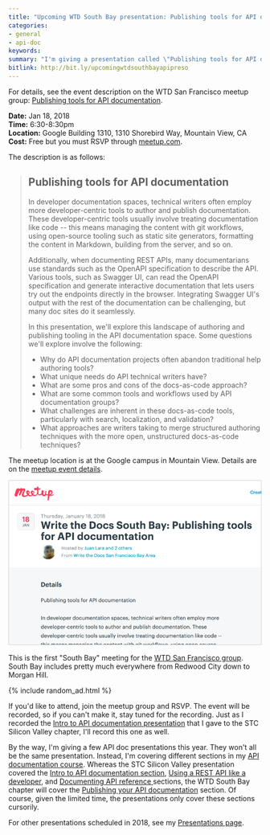 ```yaml
---
title: "Upcoming WTD South Bay presentation: Publishing tools for API documentation"
categories:
- general
- api-doc
keywords:
summary: "I'm giving a presentation called \"Publishing tools for API documentation\" at the Write the Docs South Bay meetup group on January 18, 2018. The location for the meetup is Google's Mountain View campus."
bitlink: http://bit.ly/upcomingwtdsouthbayapipreso
---
```


For details, see the event description on the WTD San Francisco meetup group: [Publishing tools for API documentation](https://www.meetup.com/Write-the-Docs-SF/events/246427319/).

**Date:** Jan 18, 2018<br/>
**Time:** 6:30-8:30pm<br/>
**Location:** Google Building 1310, 1310 Shorebird Way, Mountain View, CA<br/>
**Cost:** Free but you must RSVP through [meetup.com](https://www.meetup.com/Write-the-Docs-SF/events/246427319/).

The description is as follows:

> ## Publishing tools for API documentation
>
> In developer documentation spaces, technical writers often employ more developer-centric tools to author and publish documentation. These developer-centric tools usually involve treating documentation like code -- this means managing the content with git workflows, using open-source tooling such as static site generators, formatting the content in Markdown, building from the server, and so on.
>
> Additionally, when documenting REST APIs, many documentarians use standards such as the OpenAPI specification to describe the API. Various tools, such as Swagger UI, can read the OpenAPI specification and generate interactive documentation that lets users try out the endpoints directly in the browser. Integrating Swagger UI's output with the rest of the documentation can be challenging, but many doc sites do it seamlessly.
>
> In this presentation, we'll explore this landscape of authoring and publishing tooling in the API documentation space. Some questions we'll explore involve the following:
>
> * Why do API documentation projects often abandon traditional help authoring tools?
> * What unique needs do API technical writers have?
> * What are some pros and cons of the docs-as-code approach?
> * What are some common tools and workflows used by API documentation groups?
> * What challenges are inherent in these docs-as-code tools, particularly with search, localization, and validation?
> * What approaches are writers taking to merge structured authoring techniques with the more open, unstructured docs-as-code techniques?

The meetup location is at the Google campus in Mountain View. Details are on the [meetup event details](https://www.meetup.com/Write-the-Docs-SF/events/246427319/).

<a href="https://www.meetup.com/Write-the-Docs-SF/events/246427319/"><img src="/images/wtdsouthbaypubapipres.png" /></a>

This is the first "South Bay" meeting for the [WTD San Francisco group](https://www.meetup.com/Write-the-Docs-SF). South Bay includes pretty much everywhere from Redwood City down to Morgan Hill.

{% include random_ad.html %}

If you'd like to attend, join the meetup group and RSVP. The event will be recorded, so if you can't make it, stay tuned for the recording. Just as I recorded the [Intro to API documentation presentation](http://idratherbewriting.com/2017/11/19/upcoming-api-doc-presentation-stc-sv-chapter/) that I gave to the STC Silicon Valley chapter, I'll record this one as well.

By the way, I'm giving a few API doc presentations this year. They won't all be the same presentation. Instead, I'm covering different sections in my [API documentation course](http://idratherbewriting.com/learnapidoc/). Whereas the STC Silicon Valley presentation covered the [Intro to API documentation section](http://idratherbewriting.com/learnapidoc/docapis_introtoapis.html), [Using a REST API like a developer](http://idratherbewriting.com/learnapidoc/likeadeveloper.html), and [Documenting API reference ](http://idratherbewriting.com/learnapidoc/docendpoints.html) sections, the WTD South Bay chapter will cover the [Publishing your API documentation](http://idratherbewriting.com/learnapidoc/publishingapis.html) section. Of course, given the limited time, the presentations only cover these sections cursorily.

For other presentations scheduled in 2018, see my [Presentations page](http://idratherbewriting.com/presentations/).
